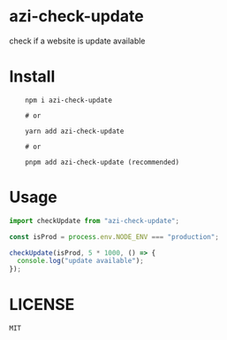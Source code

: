 # azi-check-update

check if a website is update available

# Install

```shell
    npm i azi-check-update

    # or

    yarn add azi-check-update

    # or

    pnpm add azi-check-update (recommended)
```

# Usage

```js
import checkUpdate from "azi-check-update";

const isProd = process.env.NODE_ENV === "production";

checkUpdate(isProd, 5 * 1000, () => {
  console.log("update available");
});
```

# LICENSE

`MIT`

